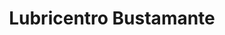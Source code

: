 ---
title: "Lubricentro Bustamante"
url: /providencia/lubricentro-bustamante/
shop: Autowerkstatt
---